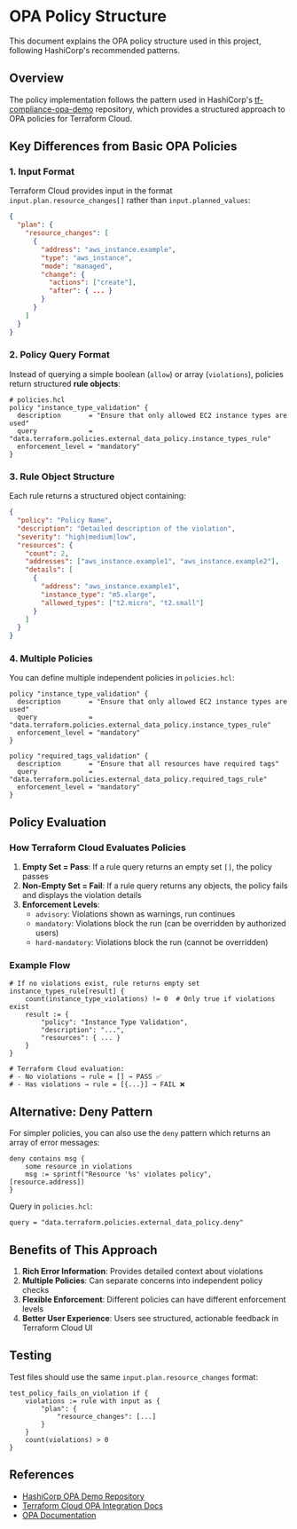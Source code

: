# OPA Policy Structure

This document explains the OPA policy structure used in this project, following HashiCorp's recommended patterns.

## Overview

The policy implementation follows the pattern used in HashiCorp's [tf-compliance-opa-demo](https://github.com/hashicorp/tf-compliance-opa-demo) repository, which provides a structured approach to OPA policies for Terraform Cloud.

## Key Differences from Basic OPA Policies

### 1. **Input Format**

Terraform Cloud provides input in the format `input.plan.resource_changes[]` rather than `input.planned_values`:

```json
{
  "plan": {
    "resource_changes": [
      {
        "address": "aws_instance.example",
        "type": "aws_instance",
        "mode": "managed",
        "change": {
          "actions": ["create"],
          "after": { ... }
        }
      }
    ]
  }
}
```

### 2. **Policy Query Format**

Instead of querying a simple boolean (`allow`) or array (`violations`), policies return structured **rule objects**:

```hcl
# policies.hcl
policy "instance_type_validation" {
  description       = "Ensure that only allowed EC2 instance types are used"
  query             = "data.terraform.policies.external_data_policy.instance_types_rule"
  enforcement_level = "mandatory"
}
```

### 3. **Rule Object Structure**

Each rule returns a structured object containing:

```json
{
  "policy": "Policy Name",
  "description": "Detailed description of the violation",
  "severity": "high|medium|low",
  "resources": {
    "count": 2,
    "addresses": ["aws_instance.example1", "aws_instance.example2"],
    "details": [
      {
        "address": "aws_instance.example1",
        "instance_type": "m5.xlarge",
        "allowed_types": ["t2.micro", "t2.small"]
      }
    ]
  }
}
```

### 4. **Multiple Policies**

You can define multiple independent policies in `policies.hcl`:

```hcl
policy "instance_type_validation" {
  description       = "Ensure that only allowed EC2 instance types are used"
  query             = "data.terraform.policies.external_data_policy.instance_types_rule"
  enforcement_level = "mandatory"
}

policy "required_tags_validation" {
  description       = "Ensure that all resources have required tags"
  query             = "data.terraform.policies.external_data_policy.required_tags_rule"
  enforcement_level = "mandatory"
}
```

## Policy Evaluation

### How Terraform Cloud Evaluates Policies

1. **Empty Set = Pass**: If a rule query returns an empty set `[]`, the policy passes
2. **Non-Empty Set = Fail**: If a rule query returns any objects, the policy fails and displays the violation details
3. **Enforcement Levels**:
   - `advisory`: Violations shown as warnings, run continues
   - `mandatory`: Violations block the run (can be overridden by authorized users)
   - `hard-mandatory`: Violations block the run (cannot be overridden)

### Example Flow

```rego
# If no violations exist, rule returns empty set
instance_types_rule[result] {
    count(instance_type_violations) != 0  # Only true if violations exist
    result := {
        "policy": "Instance Type Validation",
        "description": "...",
        "resources": { ... }
    }
}

# Terraform Cloud evaluation:
# - No violations → rule = [] → PASS ✅
# - Has violations → rule = [{...}] → FAIL ❌
```

## Alternative: Deny Pattern

For simpler policies, you can also use the `deny` pattern which returns an array of error messages:

```rego
deny contains msg {
    some resource in violations
    msg := sprintf("Resource '%s' violates policy", [resource.address])
}
```

Query in `policies.hcl`:
```hcl
query = "data.terraform.policies.external_data_policy.deny"
```

## Benefits of This Approach

1. **Rich Error Information**: Provides detailed context about violations
2. **Multiple Policies**: Can separate concerns into independent policy checks
3. **Flexible Enforcement**: Different policies can have different enforcement levels
4. **Better User Experience**: Users see structured, actionable feedback in Terraform Cloud UI

## Testing

Test files should use the same `input.plan.resource_changes` format:

```rego
test_policy_fails_on_violation if {
    violations := rule with input as {
        "plan": {
            "resource_changes": [...]
        }
    }
    count(violations) > 0
}
```

## References

- [HashiCorp OPA Demo Repository](https://github.com/hashicorp/tf-compliance-opa-demo)
- [Terraform Cloud OPA Integration Docs](https://developer.hashicorp.com/terraform/cloud-docs/policy-enforcement/opa)
- [OPA Documentation](https://www.openpolicyagent.org/docs/latest/)
